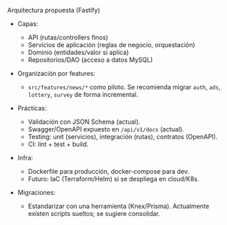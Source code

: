 Arquitectura propuesta (Fastify)

- Capas:
  - API (rutas/controllers finos)
  - Servicios de aplicación (reglas de negocio, orquestación)
  - Dominio (entidades/valor si aplica)
  - Repositorios/DAO (acceso a datos MySQL)

- Organización por features:
  - `src/features/news/*` como piloto. Se recomienda migrar `auth`, `ads`, `lottery`, `survey` de forma incremental.

- Prácticas:
  - Validación con JSON Schema (actual).
  - Swagger/OpenAPI expuesto en `/api/v1/docs` (actual).
  - Testing: unit (servicios), integración (rutas), contratos (OpenAPI).
  - CI: lint + test + build.

- Infra:
  - Dockerfile para producción, docker-compose para dev.
  - Futuro: IaC (Terraform/Helm) si se despliega en cloud/K8s.

- Migraciones:
  - Estandarizar con una herramienta (Knex/Prisma). Actualmente existen scripts sueltos; se sugiere consolidar.


